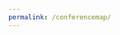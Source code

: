 ```yaml
---
permalink: /conferencemap/
---
```


<style>
  html, body { overflow: hidden; }

  #globe-wrap{
    width:120%;
    height:min(150vh, 720px);
    min-height:420px;
    margin:0 auto;
    margin-top:-100px;
    -webkit-user-select:none; user-select:none; /* niente selezione/caret */
  }
  .scene-tooltip{
    background: rgba(255,255,255,0.96);
    color:#111; padding:8px 10px; border-radius:8px; font-size:12px;
    box-shadow: 0 4px 14px rgba(0,0,0,.08);
  }
  .scene-tooltip img{
    width:200px; height:auto; display:block; margin-bottom:6px; border-radius:6px;
  }
  .scene-tooltip::before, .scene-tooltip::after{ content:none !important; display:none !important; border:0 !important; }
  #globe-wrap canvas:focus{ outline:none !important; }
</style>

<div id="globe-wrap"></div>

<script src="https://unpkg.com/globe.gl@2.29.1"></script>
<script src="https://cdn.jsdelivr.net/npm/topojson-client@3"></script>

<script>
(function () {
  const el = document.getElementById('globe-wrap');

  /* ======= PALETTE (modifica qui) ======= */
  const COLORS = {
    ocean:  '#95c5e9ff', // mare
    land:   '#799286ff',   // terre
    border: '#654321',   // confini
    points: '#c40000ff'  // puntini
  };

  // Dati da _data/conferences.yml (con description e place)
  const DATA = [
  {% for c in site.data.conferences %}
    {
      name: {{ c.name | jsonify }},
      description: {{ c.description | jsonify }},
      year: {{ c.year | jsonify }},
      place: {{ c.place | jsonify }},
      lat: {{ c.lat }},
      lng: {{ c.lng }},
      image: {{ c.image | relative_url | jsonify }},
      url:   {{ c.url   | relative_url | jsonify }}
    }{% unless forloop.last %},{% endunless %}
  {% endfor %}
  ];

  /* ===== Oceano: texture a tinta unita dal colore in PALETTE =====
     Converte #RRGGBB[AA] in SVG data-URI (Three gestisce bene SVG flat). */
  const oceanHex = COLORS.ocean.replace('#','').slice(0,6);
  const oceanAlpha = (COLORS.ocean.length === 9)
    ? (parseInt(COLORS.ocean.slice(7,9),16) / 255) : 1;
  const OCEAN_TEX =
    `data:image/svg+xml;utf8,` +
    `<svg xmlns='http://www.w3.org/2000/svg' width='4' height='2'>` +
    `<rect width='100%' height='100%' fill='%23${oceanHex}' fill-opacity='${oceanAlpha}'/></svg>`;

  const globe = Globe({ waitForGlobeReady:true, animateIn:true })(el)
    .backgroundColor('#ffffff')
    .globeImageUrl(OCEAN_TEX)   // oceano della tinta scelta
    .bumpImageUrl(null)
    .onGlobeReady(() => {
      const mat = globe.globeMaterial();
      mat.color.set('#ffffff');     // materiale neutro (non altera la texture)
      mat.emissive.set('#000000');  // niente sbiancamento
      mat.bumpScale = 0;
      const canvas = el.querySelector('canvas');
      if (canvas) canvas.setAttribute('tabindex','-1');
    });

  // Marker come punti (tooltip + click) — parametri invariati
  globe
    .pointsData(DATA)
    .pointLat(d => d.lat)
    .pointLng(d => d.lng)
    .pointAltitude(0.03)
    .pointRadius(0.35)
    .pointColor(() => COLORS.points)
    .pointLabel(d => `
      <div>
        <div><strong>${d.name}</strong></div>      
        ${d.description ? `<div style="opacity:.85">${d.description}</div>` : ``}
        ${d.place ? `<div><strong>${d.place}</strong>, (${d.year}) </div>` : ``}
        <div style="margin-top:4px;opacity:.7">See slideshow</div>
      </div>
    `)
    .onPointClick(d => { if (d && d.url) window.location.href = d.url; });

  // Paesi: terre + confini — parametri invariati
  (async () => {
    const urls = [
      'https://cdn.jsdelivr.net/npm/world-atlas@2/countries-110m.json',
      'https://unpkg.com/world-atlas@2/countries-110m.json'
    ];
    let world = null;
    for (const u of urls) { try { world = await fetch(u).then(r => r.json()); break; } catch(e){} }
    if (!world) { console.error('No topojson loaded.'); return; }

    const countries = topojson.feature(world, world.objects.countries).features;
    globe
      .polygonsData(countries)
      .polygonsTransitionDuration(0)
      .polygonAltitude(0.02)                     // come richiesto
      .polygonCapColor(() => COLORS.land)        // terre
      .polygonSideColor(() => 'rgba(49, 49, 52, 1)')
      .polygonStrokeColor(() => COLORS.border);  // confini
  })();

  // POV e interazioni — invariati
  globe.pointOfView({ lat: 20, lng: 0, altitude: 3 });
  globe.controls().autoRotate = false;
  globe.controls().enablePan = true;

  // Resize
  function resize(){ globe.width(el.clientWidth).height(el.clientHeight); }
  window.addEventListener('resize', resize);
  resize();

  console.log('globe.gl ok, items:', DATA.length);
})();
</script>

